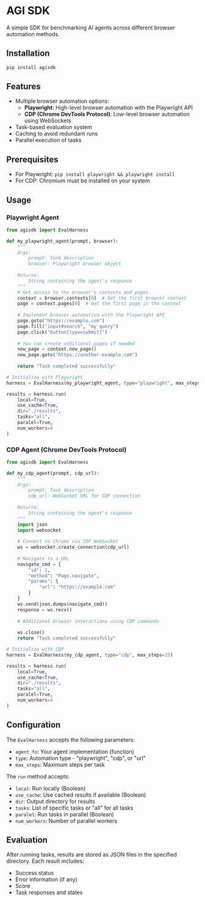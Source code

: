 # AGI SDK

A simple SDK for benchmarking AI agents across different browser automation methods.

## Installation

```bash
pip install agisdk
```

## Features

- Multiple browser automation options:
  - **Playwright**: High-level browser automation with the Playwright API
  - **CDP (Chrome DevTools Protocol)**: Low-level browser automation using WebSockets
- Task-based evaluation system 
- Caching to avoid redundant runs
- Parallel execution of tasks

## Prerequisites

- For Playwright: `pip install playwright && playwright install`
- For CDP: Chromium must be installed on your system

## Usage

### Playwright Agent

```python
from agisdk import EvalHarness

def my_playwright_agent(prompt, browser):
    """
    Args:
        prompt: Task description
        browser: Playwright browser object
        
    Returns:
        String containing the agent's response
    """
    # Get access to the browser's contexts and pages
    context = browser.contexts[0]  # Get the first browser context
    page = context.pages[0]  # Get the first page in the context
    
    # Implement browser automation with the Playwright API
    page.goto("https://example.com")
    page.fill("input#search", "my query")
    page.click("button[type=submit]")
    
    # You can create additional pages if needed
    new_page = context.new_page()
    new_page.goto("https://another-example.com")
    
    return "Task completed successfully"

# Initialize with Playwright
harness = EvalHarness(my_playwright_agent, type="playwright", max_steps=25)

results = harness.run(
    local=True,
    use_cache=True,
    dir="./results",
    tasks="all",
    paralel=True,
    num_workers=4
)
```

### CDP Agent (Chrome DevTools Protocol)

```python
from agisdk import EvalHarness

def my_cdp_agent(prompt, cdp_url):
    """
    Args:
        prompt: Task description
        cdp_url: WebSocket URL for CDP connection
        
    Returns:
        String containing the agent's response
    """
    import json
    import websocket
    
    # Connect to Chrome via CDP WebSocket
    ws = websocket.create_connection(cdp_url)
    
    # Navigate to a URL
    navigate_cmd = {
        "id": 1,
        "method": "Page.navigate",
        "params": {
            "url": "https://example.com"
        }
    }
    ws.send(json.dumps(navigate_cmd))
    response = ws.recv()
    
    # Additional browser interactions using CDP commands
    
    ws.close()
    return "Task completed successfully"

# Initialize with CDP
harness = EvalHarness(my_cdp_agent, type="cdp", max_steps=25)

results = harness.run(
    local=True,
    use_cache=True,
    dir="./results",
    tasks="all",
    paralel=True,
    num_workers=4
)
```

## Configuration

The `EvalHarness` accepts the following parameters:

- `agent_fn`: Your agent implementation (function)
- `type`: Automation type - "playwright", "cdp", or "url"
- `max_steps`: Maximum steps per task

The `run` method accepts:

- `local`: Run locally (Boolean)
- `use_cache`: Use cached results if available (Boolean)
- `dir`: Output directory for results
- `tasks`: List of specific tasks or "all" for all tasks
- `paralel`: Run tasks in parallel (Boolean)
- `num_workers`: Number of parallel workers

## Evaluation

After running tasks, results are stored as JSON files in the specified directory. Each result includes:

- Success status
- Error information (if any)
- Score
- Task responses and states